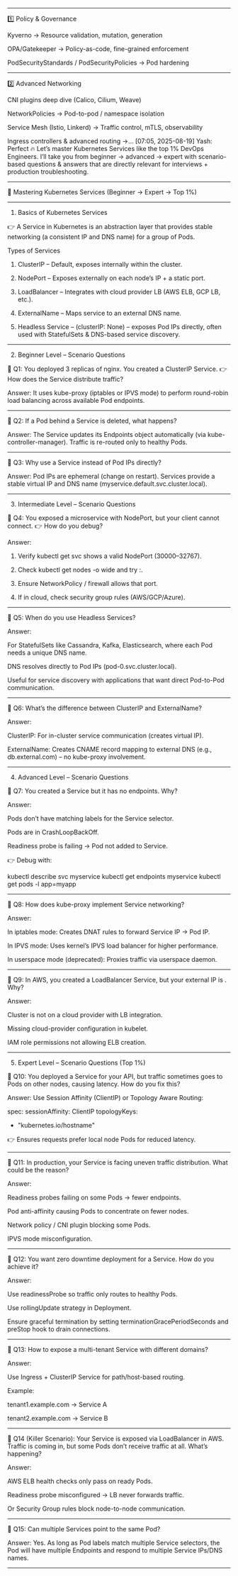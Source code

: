 
---

1️⃣ Policy & Governance

Kyverno → Resource validation, mutation, generation

OPA/Gatekeeper → Policy-as-code, fine-grained enforcement

PodSecurityStandards / PodSecurityPolicies → Pod hardening



---

2️⃣ Advanced Networking

CNI plugins deep dive (Calico, Cilium, Weave)

NetworkPolicies → Pod-to-pod / namespace isolation

Service Mesh (Istio, Linkerd) → Traffic control, mTLS, observability

Ingress controllers & advanced routing →…
[07:05, 2025-08-19] Yash: Perfect 🔥 Let’s master Kubernetes Services like the top 1% DevOps Engineers. I’ll take you from beginner → advanced → expert with scenario-based questions & answers that are directly relevant for interviews + production troubleshooting.


---

🚀 Mastering Kubernetes Services (Beginner → Expert → Top 1%)


---

1. Basics of Kubernetes Services

👉 A Service in Kubernetes is an abstraction layer that provides stable networking (a consistent IP and DNS name) for a group of Pods.

Types of Services

1. ClusterIP – Default, exposes internally within the cluster.


2. NodePort – Exposes externally on each node’s IP + a static port.


3. LoadBalancer – Integrates with cloud provider LB (AWS ELB, GCP LB, etc.).


4. ExternalName – Maps service to an external DNS name.


5. Headless Service – (clusterIP: None) – exposes Pod IPs directly, often used with StatefulSets & DNS-based service discovery.




---

2. Beginner Level – Scenario Questions

🔹 Q1: You deployed 3 replicas of nginx. You created a ClusterIP Service.
👉 How does the Service distribute traffic?

Answer: It uses kube-proxy (iptables or IPVS mode) to perform round-robin load balancing across available Pod endpoints.


---

🔹 Q2: If a Pod behind a Service is deleted, what happens?

Answer: The Service updates its Endpoints object automatically (via kube-controller-manager). Traffic is re-routed only to healthy Pods.


---

🔹 Q3: Why use a Service instead of Pod IPs directly?

Answer: Pod IPs are ephemeral (change on restart). Services provide a stable virtual IP and DNS name (myservice.default.svc.cluster.local).


---

3. Intermediate Level – Scenario Questions

🔹 Q4: You exposed a microservice with NodePort, but your client cannot connect.
👉 How do you debug?

Answer:

1. Verify kubectl get svc shows a valid NodePort (30000–32767).


2. Check kubectl get nodes -o wide and try <NodeIP>:<NodePort>.


3. Ensure NetworkPolicy / firewall allows that port.


4. If in cloud, check security group rules (AWS/GCP/Azure).




---

🔹 Q5: When do you use Headless Services?

Answer:

For StatefulSets like Cassandra, Kafka, Elasticsearch, where each Pod needs a unique DNS name.

DNS resolves directly to Pod IPs (pod-0.svc.cluster.local).

Useful for service discovery with applications that want direct Pod-to-Pod communication.



---

🔹 Q6: What’s the difference between ClusterIP and ExternalName?

Answer:

ClusterIP: For in-cluster service communication (creates virtual IP).

ExternalName: Creates CNAME record mapping to external DNS (e.g., db.external.com) – no kube-proxy involvement.



---

4. Advanced Level – Scenario Questions

🔹 Q7: You created a Service but it has no endpoints. Why?

Answer:

Pods don’t have matching labels for the Service selector.

Pods are in CrashLoopBackOff.

Readiness probe is failing → Pod not added to Service.


👉 Debug with:

kubectl describe svc myservice
kubectl get endpoints myservice
kubectl get pods -l app=myapp


---

🔹 Q8: How does kube-proxy implement Service networking?

Answer:

In iptables mode: Creates DNAT rules to forward Service IP → Pod IP.

In IPVS mode: Uses kernel’s IPVS load balancer for higher performance.

In userspace mode (deprecated): Proxies traffic via userspace daemon.



---

🔹 Q9: In AWS, you created a LoadBalancer Service, but your external IP is <pending>. Why?

Answer:

Cluster is not on a cloud provider with LB integration.

Missing cloud-provider configuration in kubelet.

IAM role permissions not allowing ELB creation.



---

5. Expert Level – Scenario Questions (Top 1%)

🔹 Q10: You deployed a Service for your API, but traffic sometimes goes to Pods on other nodes, causing latency. How do you fix this?

Answer: Use Session Affinity (ClientIP) or Topology Aware Routing:

spec:
  sessionAffinity: ClientIP
  topologyKeys:
  - "kubernetes.io/hostname"

👉 Ensures requests prefer local node Pods for reduced latency.


---

🔹 Q11: In production, your Service is facing uneven traffic distribution. What could be the reason?

Answer:

Readiness probes failing on some Pods → fewer endpoints.

Pod anti-affinity causing Pods to concentrate on fewer nodes.

Network policy / CNI plugin blocking some Pods.

IPVS mode misconfiguration.



---

🔹 Q12: You want zero downtime deployment for a Service. How do you achieve it?

Answer:

Use readinessProbe so traffic only routes to healthy Pods.

Use rollingUpdate strategy in Deployment.

Ensure graceful termination by setting terminationGracePeriodSeconds and preStop hook to drain connections.



---

🔹 Q13: How to expose a multi-tenant Service with different domains?

Answer:

Use Ingress + ClusterIP Service for path/host-based routing.

Example:

tenant1.example.com → Service A

tenant2.example.com → Service B




---

🔹 Q14 (Killer Scenario):
Your Service is exposed via LoadBalancer in AWS. Traffic is coming in, but some Pods don’t receive traffic at all. What’s happening?

Answer:

AWS ELB health checks only pass on ready Pods.

Readiness probe misconfigured → LB never forwards traffic.

Or Security Group rules block node-to-node communication.



---

🔹 Q15: Can multiple Services point to the same Pod?

Answer: Yes. As long as Pod labels match multiple Service selectors, the Pod will have multiple Endpoints and respond to multiple Service IPs/DNS names.


---
